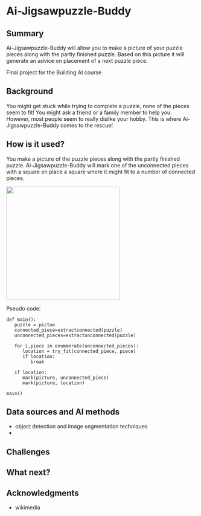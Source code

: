 <!-- This is based on the markdown template for the final project of the Building AI course, created by Reaktor Innovations and University of Helsinki -->

# Ai-Jigsawpuzzle-Buddy
## Summary

Ai-Jigsawpuzzle-Buddy will allow you to make a picture of your puzzle pieces along with the partly finished puzzle. Based on this picture it will generate an advice on placement of a next puzzle piece.

Final project for the Building AI course

## Background

You might get stuck while trying to complete a puzzle, none of the pieces seem to fit! You might ask a friend or a family member to help you. However, most people seem to really dislike your hobby. This is where Ai-Jigsawpuzzle-Buddy comes to the rescue!

## How is it used?

You make a picture of the puzzle pieces along with the partly finished puzzle. Ai-Jigsawpuzzle-Buddy will mark one of the unconnected pieces with a square en place a square where it might fit to a number of connected pieces.

<img src="https://upload.wikimedia.org/wikipedia/commons/thumb/c/c4/Jigsaw_puzzle_solving_2.jpg/960px-Jigsaw_puzzle_solving_2.jpg" width="300">

Pseudo code:
```
def main():
   puzzle = pictue
   connected_piece=extractconnected(puzzle)
   unconnected_pieces=extractunconnected(puzzle)

   for i,piece in enummerate(unconnected_pieces):
      location = try_fit(connected_piece, piece)
      if location:
         break

   if location:
      mark(picture, unconnected_piece)
      mark(picture, location)

main()
```

## Data sources and AI methods
* object detection and image segmentation techniques
* 

## Challenges

## What next?

## Acknowledgments
* wikimedia

